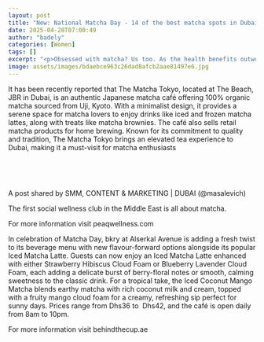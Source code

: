 ```yaml
---
layout: post
title: "New: National Matcha Day - 14 of the best matcha spots in Dubai"
date: 2025-04-28T07:00:49
author: "badely"
categories: [Women]
tags: []
excerpt: "<p>Obsessed with matcha? Us too. As the health benefits outweigh everything, let us look at some of the best Dubai Matcha cafés to visit this National"
image: assets/images/bdaebce963c26dad8afcb2aae81497e6.jpg
---
```


It has been recently reported that The Matcha Tokyo, located at The Beach, JBR in Dubai, is an authentic Japanese matcha café offering 100% organic matcha sourced from Uji, Kyoto. With a minimalist design, it provides a serene space for matcha lovers to enjoy drinks like iced and frozen matcha lattes, along with treats like matcha brownies. The café also sells retail matcha products for home brewing. Known for its commitment to quality and tradition, The Matcha Tokyo brings an elevated tea experience to Dubai, making it a must-visit for matcha enthusiasts

 

 

A post shared by SMM, CONTENT & MARKETING | DUBAI (@masalevich)

The first social wellness club in the Middle East is all about matcha.

For more information visit peaqwellness.com

In celebration of Matcha Day, bkry at Alserkal Avenue is adding a fresh twist to its beverage menu with new flavour-forward options alongside its popular Iced Matcha Latte. Guests can now enjoy an Iced Matcha Latte enhanced with either Strawberry Hibiscus Cloud Foam or Blueberry Lavender Cloud Foam, each adding a delicate burst of berry-floral notes or smooth, calming sweetness to the classic drink. For a tropical take, the Iced Coconut Mango Matcha blends earthy matcha with rich coconut milk and cream, topped with a fruity mango cloud foam for a creamy, refreshing sip perfect for sunny days. Prices range from Dhs36 to  Dhs42, and the café is open daily from 8am to 10pm.

For more information visit behindthecup.ae


